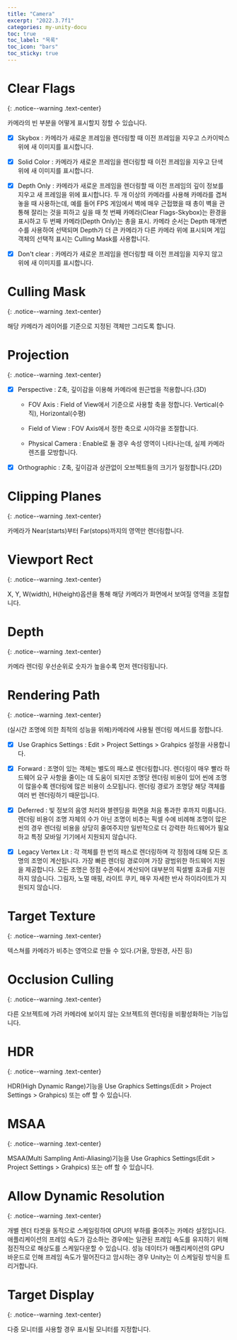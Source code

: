```yaml
---
title: "Camera"
excerpt: "2022.3.7f1"
categories: my-unity-docu
toc: true
toc_label: "목록"
toc_icon: "bars"
toc_sticky: true
---
```


# Clear Flags
{: .notice--warning .text-center}

카메라의 빈 부분을 어떻게 표시할지 정할 수 있습니다.

- [X] Skybox : 카메라가 새로운 프레임을 렌더링할 때 이전 프레임을 지우고 스카이박스 위에 새 이미지를 표시합니다.

- [X] Solid Color : 카메라가 새로운 프레임을 렌더링할 때 이전 프레임을 지우고 단색 위에 새 이미지를 표시합니다.

- [X] Depth Only : 카메라가 새로운 프레임을 렌더링할 때 이전 프레임의 깊이 정보를 지우고 새 프레임을 위에 표시합니다. 두 개 이상의 카메라를 사용해 카메라를 겹쳐 놓을 때 사용하는데, 예를 들어 FPS 게임에서 벽에 매우 근접했을 때 총이 벽을 관통해 잘리는 것을 피하고 싶을 때 첫 번째 카메라(Clear Flags-Skybox)는 환경을 표시하고 두 번째 카메라(Depth Only)는 총을 표시. 카메라 순서는 Depth 매개변수를 사용하여 선택되며 Depth가 더 큰 카메라가 다른 카메라 위에 표시되며 게임 객체의 선택적 표시는 Culling Mask를 사용합니다.

- [X] Don't clear : 카메라가 새로운 프레임을 렌더링할 때 이전 프레임을 지우지 않고 위에 새 이미지를 표시합니다.

# Culling Mask
{: .notice--warning .text-center}

해당 카메라가 레이어를 기준으로 지정된 객체만 그리도록 합니다.

# Projection
{: .notice--warning .text-center}

- [X] Perspective : Z축, 깊이감을 이용해 카메라에 원근법을 적용합니다.(3D)

  + FOV Axis : Field of View에서 기준으로 사용할 축을 정합니다. Vertical(수직), Horizontal(수평)

  + Field of View : FOV Axis에서 정한 축으로 시야각을 조절합니다.

  + Physical Camera : Enable로 둘 경우 속성 영역이 나타나는데, 실제 카메라 렌즈를 모방합니다.

- [X] Orthographic : Z축, 깊이감과 상관없이 오브젝트들의 크기가 일정합니다.(2D)

# Clipping Planes
{: .notice--warning .text-center}

카메라가 Near(starts)부터 Far(stops)까지의 영역만 렌더링합니다.

# Viewport Rect
{: .notice--warning .text-center}

X, Y, W(width), H(height)옵션을 통해 해당 카메라가 화면에서 보여질 영역을 조절합니다.

# Depth
{: .notice--warning .text-center}

카메라 렌더링 우선순위로 숫자가 높을수록 먼저 렌더링됩니다.

# Rendering Path
{: .notice--warning .text-center}

(실시간 조명에 의한 최적의 성능을 위해)카메라에 사용될 렌더링 메서드를 정합니다.

- [X] Use Graphics Settings : Edit > Project Settings > Grahpics 설정을 사용합니다.

- [X] Forward : 조명이 있는 객체는 별도의 패스로 렌더링합니다. 렌더링이 매우 빨라 하드웨어 요구 사항을 줄이는 데 도움이 되지만 조명당 렌더링 비용이 있어 씬에 조명이 많을수록 렌더링에 많은 비용이 소모됩니다. 렌더링 경로가 조명당 해당 객체를 여러 번 렌더링하기 때문입니다.

- [X] Deferred : 빛 정보의 음영 처리와 블렌딩을 화면을 처음 통과한 후까지 미룹니다. 렌더링 비용이 조명 자체의 수가 아닌 조명이 비추는 픽셀 수에 비례해 조명이 많은 씬의 경우 렌더링 비용을 상당히 줄여주지만 일반적으로 더 강력한 하드웨어가 필요하고 특정 모바일 기기에서 지원되지 않습니다.

- [X] Legacy Vertex Lit : 각 객체를 한 번의 패스로 렌더링하며 각 정점에 대해 모든 조명의 조명이 계산됩니다. 가장 빠른 렌더링 경로이며 가장 광범위한 하드웨어 지원을 제공합니다. 모든 조명은 정점 수준에서 계산되어 대부분의 픽셀별 효과를 지원하지 않습니다. 그림자, 노멀 매핑, 라이트 쿠키, 매우 자세한 반사 하이라이트가 지원되지 않습니다.

# Target Texture
{: .notice--warning .text-center}

텍스쳐를 카메라가 비추는 영역으로 만들 수 있다.(거울, 망원경, 사진 등)

# Occlusion Culling
{: .notice--warning .text-center}

다른 오브젝트에 가려 카메라에 보이지 않는 오브젝트의 렌더링을 비활성화하는 기능입니다.

# HDR
{: .notice--warning .text-center}

HDR(High Dynamic Range)기능을 Use Graphics Settings(Edit > Project Settings > Grahpics) 또는 off 할 수 있습니다.

# MSAA
{: .notice--warning .text-center}

MSAA(Multi Sampling Anti-Aliasing)기능을 Use Graphics Settings(Edit > Project Settings > Grahpics) 또는 off 할 수 있습니다.

# Allow Dynamic Resolution
{: .notice--warning .text-center}

개별 렌더 타겟을 동적으로 스케일링하여 GPU의 부하를 줄여주는 카메라 설정입니다. 애플리케이션의 프레임 속도가 감소하는 경우에는 일관된 프레임 속도를 유지하기 위해 점진적으로 해상도를 스케일다운할 수 있습니다. 성능 데이터가 애플리케이션의 GPU 바운드로 인해 프레임 속도가 떨어진다고 암시하는 경우 Unity는 이 스케일링 방식을 트리거합니다.

# Target Display
{: .notice--warning .text-center}

다중 모니터를 사용할 경우 표시될 모니터를 지정합니다.